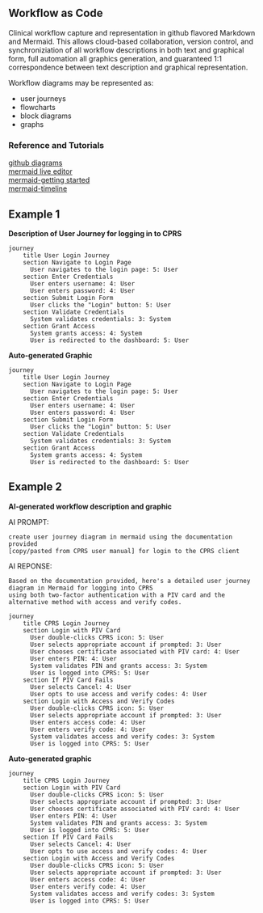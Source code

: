 ## Workflow as Code
Clinical workflow capture and representation in github flavored Markdown and Mermaid. 
This allows cloud-based collaboration, version control, and synchroniziation of all workflow descriptions in both text and graphical form,
full automation all graphics generation, and guaranteed 1:1 correspondence between text description and graphical representation.  

Workflow diagrams may be represented as:
* user journeys
* flowcharts
* block diagrams
* graphs

### Reference and Tutorials
[github diagrams](https://docs.github.com/en/get-started/writing-on-github/working-with-advanced-formatting/creating-diagrams)  
[mermaid live editor](https://mermaid.live)  
[mermaid-getting started](https://mermaid.js.org/intro/getting-started.html)  
[mermaid-timeline](https://mermaid.js.org/syntax/timeline.html)  



## Example 1
__Description of User Journey for logging in to CPRS__
```text
journey
    title User Login Journey
    section Navigate to Login Page
      User navigates to the login page: 5: User
    section Enter Credentials
      User enters username: 4: User
      User enters password: 4: User
    section Submit Login Form
      User clicks the "Login" button: 5: User
    section Validate Credentials
      System validates credentials: 3: System
    section Grant Access
      System grants access: 4: System
      User is redirected to the dashboard: 5: User
```

__Auto-generated Graphic__

```mermaid
journey
    title User Login Journey
    section Navigate to Login Page
      User navigates to the login page: 5: User
    section Enter Credentials
      User enters username: 4: User
      User enters password: 4: User
    section Submit Login Form
      User clicks the "Login" button: 5: User
    section Validate Credentials
      System validates credentials: 3: System
    section Grant Access
      System grants access: 4: System
      User is redirected to the dashboard: 5: User
```

## Example 2
__AI-generated workflow description and graphic__  

AI PROMPT:
```text
create user journey diagram in mermaid using the documentation provided
[copy/pasted from CPRS user manual] for login to the CPRS client
```
AI REPONSE:
```text
Based on the documentation provided, here's a detailed user journey diagram in Mermaid for logging into CPRS
using both two-factor authentication with a PIV card and the alternative method with access and verify codes.

journey
    title CPRS Login Journey
    section Login with PIV Card
      User double-clicks CPRS icon: 5: User
      User selects appropriate account if prompted: 3: User
      User chooses certificate associated with PIV card: 4: User
      User enters PIN: 4: User
      System validates PIN and grants access: 3: System
      User is logged into CPRS: 5: User
    section If PIV Card Fails
      User selects Cancel: 4: User
      User opts to use access and verify codes: 4: User
    section Login with Access and Verify Codes
      User double-clicks CPRS icon: 5: User
      User selects appropriate account if prompted: 3: User
      User enters access code: 4: User
      User enters verify code: 4: User
      System validates access and verify codes: 3: System
      User is logged into CPRS: 5: User
```

__Auto-generated graphic__
```mermaid
journey
    title CPRS Login Journey
    section Login with PIV Card
      User double-clicks CPRS icon: 5: User
      User selects appropriate account if prompted: 3: User
      User chooses certificate associated with PIV card: 4: User
      User enters PIN: 4: User
      System validates PIN and grants access: 3: System
      User is logged into CPRS: 5: User
    section If PIV Card Fails
      User selects Cancel: 4: User
      User opts to use access and verify codes: 4: User
    section Login with Access and Verify Codes
      User double-clicks CPRS icon: 5: User
      User selects appropriate account if prompted: 3: User
      User enters access code: 4: User
      User enters verify code: 4: User
      System validates access and verify codes: 3: System
      User is logged into CPRS: 5: User
```
